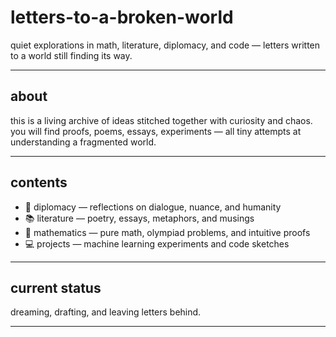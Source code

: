 # letters-to-a-broken-world

quiet explorations in math, literature, diplomacy, and code — letters written to a world still finding its way.

---

## about

this is a living archive of ideas stitched together with curiosity and chaos.  
you will find proofs, poems, essays, experiments — all tiny attempts at understanding a fragmented world.

---

## contents

- 📜 diplomacy — reflections on dialogue, nuance, and humanity
- 📚 literature — poetry, essays, metaphors, and musings
- 🧩 mathematics — pure math, olympiad problems, and intuitive proofs
- 💻 projects — machine learning experiments and code sketches

---

## current status

dreaming, drafting, and leaving letters behind.

---
